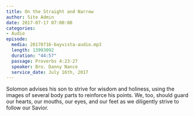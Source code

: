 ```yaml
---
title: On the Straight and Narrow
author: Site Admin
date: 2017-07-17 07:00:00
categories:
- Audio
episode:
  media: 20170716-bayvista-audio.mp3
  length: 13993092
  duration: "44:57"
  passage: Proverbs 4:23-27
  speaker: Bro. Danny Nance
  service_date: July 16th, 2017
---
```

Solomon advises his son to strive for wisdom and holiness, using the images of several body parts to reinforce his points. We, too, should guard our hearts, our mouths, our eyes, and our feet as we diligently strive to follow our Savior.